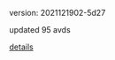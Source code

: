 version: 2021121902-5d27

updated 95 avds

[details](https://github.com/0x74f917491bfa7ebfa379/ali_avd_db/blob/master/change_log/2021/12/19/02/5d27.txt)